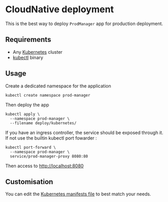 # CloudNative deployment

This is the best way to deploy `ProdManager` app for production deployment.

## Requirements

- Any [Kubernetes][kubernetes] cluster
- [kubectl][kubectl] binary

## Usage

Create a dedicated namespace for the application

```shell
kubectl create namespace prod-manager
```

Then deploy the app

```shell
kubectl apply \
  --namespace prod-manager \
  --filename deploy/kubernetes/
```

If you have an ingress controller, the service should be exposed through it. If not use the builtin kubectl port fowarder : 

```shell
kubectl port-forward \
  --namespace prod-manager \
  service/prod-manager-proxy 8080:80
```

Then access to <http://localhost:8080>


## Customisation

You can edit the [Kubernetes manifests file](.) to best match your needs.

<!-- Links -->

[kubernetes]: https://kubernetes.io
[kubectl]: https://kubernetes.io/docs/reference/kubectl/kubectl/